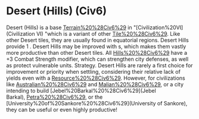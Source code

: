 # Desert (Hills) (Civ6)

Desert (Hills) is a base [Terrain%20%28Civ6%29](terrain) in "[Civilization%20VI](Civilization VI) "which is a variant of other [Tile%20%28Civ6%29](tiles). Like other Desert tiles, they are usually found in equatorial regions.
Desert Hills provide 1 . Desert Hills may be improved with s, which makes them vastly more productive than other Desert tiles. All [Hills%20%28Civ6%29](Hills) have a +3 Combat Strength modifier, which can strengthen city defenses, as well as protect vulnerable units.
Strategy.
Desert Hills are rarely a first choice for improvement or priority when settling, considering their relative lack of yields even with a [Resource%20%28Civ6%29](resource). However, for civilizations like [Australian%20%28Civ6%29](Australia) and [Malian%20%28Civ6%29](Mali), or a city intending to build [Jebel%20Barkal%20%28Civ6%29](Jebel Barkal), [Petra%20%28Civ6%29](Petra), or the [University%20of%20Sankore%20%28Civ6%29](University of Sankore), they can be useful or even highly productive!